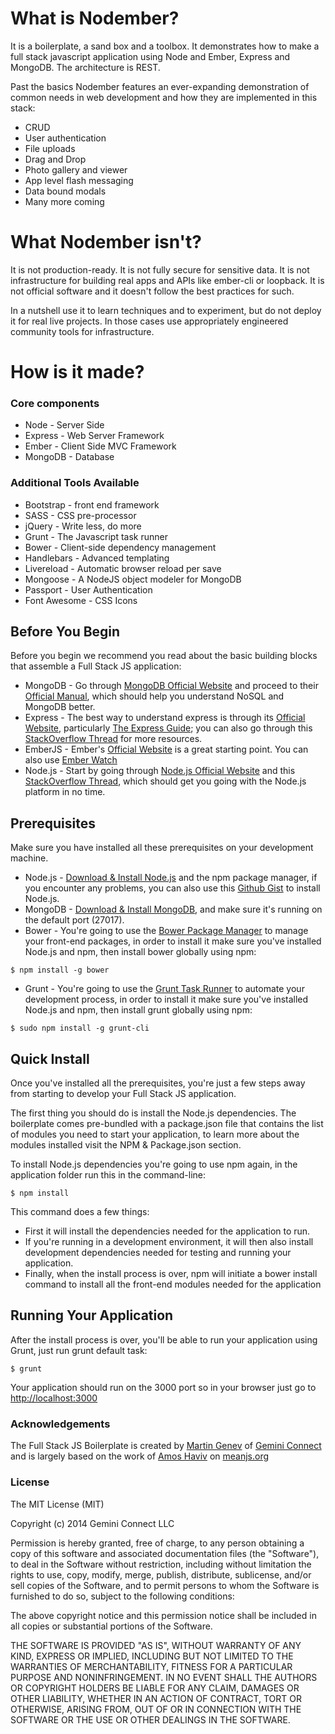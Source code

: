 What is Nodember?
==========================

It is a boilerplate, a sand box and a toolbox. It demonstrates how to make a full stack javascript application using Node and Ember, Express and MongoDB. The architecture is REST.

Past the basics Nodember features an ever-expanding demonstration of common needs in web development and how they are implemented in this stack:

+ CRUD
+ User authentication
+ File uploads
+ Drag and Drop
+ Photo gallery and viewer
+ App level flash messaging
+ Data bound modals 
+ Many more coming

What Nodember isn't?
==========================
It is not production-ready. It is not fully secure for sensitive data. It is not infrastructure for building real apps and APIs like ember-cli or loopback. It is not official software and it doesn't follow the best practices for such. 

In a nutshell use it to learn techniques and to experiment, but do not deploy it for real live projects. In those cases use appropriately engineered community  tools for infrastructure. 

How is it made?
==========================

### Core components

+ Node - Server Side
+ Express - Web Server Framework
+ Ember - Client Side MVC Framework
+ MongoDB - Database

### Additional Tools Available
+ Bootstrap - front end framework
+ SASS - CSS pre-processor
+ jQuery - Write less, do more
+ Grunt - The Javascript task runner
+ Bower - Client-side dependency management
+ Handlebars - Advanced templating
+ Livereload - Automatic browser reload per save
+ Mongoose - A NodeJS object modeler for MongoDB
+ Passport - User Authentication
+ Font Awesome - CSS Icons


## Before You Begin 
Before you begin we recommend you read about the basic building blocks that assemble a Full Stack JS application: 
* MongoDB - Go through [MongoDB Official Website](http://mongodb.org/) and proceed to their [Official Manual](http://docs.mongodb.org/manual/), which should help you understand NoSQL and MongoDB better.
* Express - The best way to understand express is through its [Official Website](http://expressjs.com/), particularly [The Express Guide](http://expressjs.com/guide.html); you can also go through this [StackOverflow Thread](http://stackoverflow.com/questions/8144214/learning-express-for-node-js) for more resources.
* EmberJS - Ember's [Official Website](http://emberjs.com/) is a great starting point. You can also use [Ember Watch](http://www.emberwatch.com/)
* Node.js - Start by going through [Node.js Official Website](http://nodejs.org/) and this [StackOverflow Thread](http://stackoverflow.com/questions/2353818/how-do-i-get-started-with-node-js), which should get you going with the Node.js platform in no time.


## Prerequisites
Make sure you have installed all these prerequisites on your development machine.
* Node.js - [Download & Install Node.js](http://www.nodejs.org/download/) and the npm package manager, if you encounter any problems, you can also use this [Github Gist](https://gist.github.com/isaacs/579814) to install Node.js.
* MongoDB - [Download & Install MongoDB](http://www.mongodb.org/downloads), and make sure it's running on the default port (27017).
* Bower - You're going to use the [Bower Package Manager](http://bower.io/) to manage your front-end packages, in order to install it make sure you've installed Node.js and npm, then install bower globally using npm:

```
$ npm install -g bower
```

* Grunt - You're going to use the [Grunt Task Runner](http://gruntjs.com/) to automate your development process, in order to install it make sure you've installed Node.js and npm, then install grunt globally using npm:

```
$ sudo npm install -g grunt-cli
```

## Quick Install
Once you've installed all the prerequisites, you're just a few steps away from starting to develop your Full Stack JS application.

The first thing you should do is install the Node.js dependencies. The boilerplate comes pre-bundled with a package.json file that contains the list of modules you need to start your application, to learn more about the modules installed visit the NPM & Package.json section.

To install Node.js dependencies you're going to use npm again, in the application folder run this in the command-line:

```
$ npm install
```

This command does a few things:
* First it will install the dependencies needed for the application to run.
* If you're running in a development environment, it will then also install development dependencies needed for testing and running your application.
* Finally, when the install process is over, npm will initiate a bower install command to install all the front-end modules needed for the application

## Running Your Application
After the install process is over, you'll be able to run your application using Grunt, just run grunt default task:

```
$ grunt
```

Your application should run on the 3000 port so in your browser just go to [http://localhost:3000](http://localhost:3000)


### Acknowledgements
The Full Stack JS Boilerplate is created by [Martin Genev](http://www.twitter.com/cyberseer) of [Gemini Connect](http://www.geminiconnect.com) and is largely based on the work of [Amos Haviv](https://twitter.com/amoshaviv) on [meanjs.org](http://www.meanjs.org) 

### License 
The MIT License (MIT)

Copyright (c) 2014 Gemini Connect LLC

Permission is hereby granted, free of charge, to any person obtaining a copy
of this software and associated documentation files (the "Software"), to deal
in the Software without restriction, including without limitation the rights
to use, copy, modify, merge, publish, distribute, sublicense, and/or sell
copies of the Software, and to permit persons to whom the Software is
furnished to do so, subject to the following conditions:

The above copyright notice and this permission notice shall be included in
all copies or substantial portions of the Software.

THE SOFTWARE IS PROVIDED "AS IS", WITHOUT WARRANTY OF ANY KIND, EXPRESS OR
IMPLIED, INCLUDING BUT NOT LIMITED TO THE WARRANTIES OF MERCHANTABILITY,
FITNESS FOR A PARTICULAR PURPOSE AND NONINFRINGEMENT. IN NO EVENT SHALL THE
AUTHORS OR COPYRIGHT HOLDERS BE LIABLE FOR ANY CLAIM, DAMAGES OR OTHER
LIABILITY, WHETHER IN AN ACTION OF CONTRACT, TORT OR OTHERWISE, ARISING FROM,
OUT OF OR IN CONNECTION WITH THE SOFTWARE OR THE USE OR OTHER DEALINGS IN
THE SOFTWARE.
